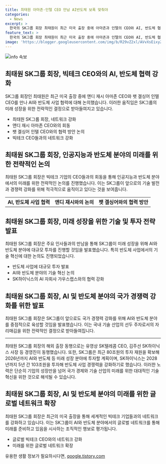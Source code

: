 ```yaml
---
title: 최태원 아마존·인텔 CEO 만남 AI반도체 보폭 맞춰야
categories:
  - News
excerpt: >
  한국의 SK그룹 회장 최태원이 최근 미국 출장 중에 아마존과 인텔의 CEO와 AI, 반도체 협력에 대해 회동했다. SK그룹은 미래 성장을 위해 80조원을 투자하는 계획을 발표했고, SK하이닉스는 AI 관련 분야에 82조원을 투자하여 반도체 사업 경쟁력을 강화한다고 밝혔다. 이에 따라 최태원 회장은 미래 사업에 대한 글로벌 네트워크를 강화하고 있으며, 이 같은 움직임이 국가 경쟁력과 인류 발전에 기여할 것으로 기대된다.
feature_text: >
  한국의 SK그룹 회장 최태원이 최근 미국 출장 중에 아마존과 인텔의 CEO와 AI, 반도체 협력에 대해 회동했다. SK그룹은 미래 성장을 위해 80조원을 투자하는 계획을 발표했고, SK하이닉스는 AI 관련 분야에 82조원을 투자하여 반도체 사업 경쟁력을 강화한다고 밝혔다. 이에 따라 최태원 회장은 미래 사업에 대한 글로벌 네트워크를 강화하고 있으며, 이 같은 움직임이 국가 경쟁력과 인류 발전에 기여할 것으로 기대된다.
image: 'https://blogger.googleusercontent.com/img/b/R29vZ2xl/AVvXsEixyZcFfHzMRdzZMjFBmAUKJYCLCGyLL1o632UiGVXcaFdKo_bkvkuCioo0uUKlGfBVcT3P84aROyZIXSBEx3Aw5nCQ3pTgDom1WDC4m8eifvWiAmWEEVb4x6G_l8C0QH225ldMjyaFvpxGEBGNO37VmDTDMHGhJPq73UglMfDca1-0aw/s1600/blogspot.png'
---
```


<p><img src="https://blogger.googleusercontent.com/img/b/R29vZ2xl/AVvXsEixyZcFfHzMRdzZMjFBmAUKJYCLCGyLL1o632UiGVXcaFdKo_bkvkuCioo0uUKlGfBVcT3P84aROyZIXSBEx3Aw5nCQ3pTgDom1WDC4m8eifvWiAmWEEVb4x6G_l8C0QH225ldMjyaFvpxGEBGNO37VmDTDMHGhJPq73UglMfDca1-0aw/s1600/blogspot.png" alt="info 속보" /></p>

<h2 data-ke-size="size26">최태원 SK그룹 회장, 빅테크 CEO와의 AI, 반도체 협력 강화</h2>

<p data-ke-size="size16">SK그룹 회장인 최태원은 최근 미국 출장 중에 앤디 재시 아마존 CEO와 팻 겔싱어 인텔 CEO를 만나 AI와 반도체 사업 협력에 대해 논의했습니다. 이러한 움직임은 SK그룹의 미래 성장을 위한 전략적인 결정으로 받아들여지고 있습니다.</p>

<ul>
  <li>최태원 SK그룹 회장, 네트워크 강화</li>
  <li>앤디 재시 아마존 CEO와의 회동</li>
  <li>팻 겔싱어 인텔 CEO와의 협력 방안 논의</li>
  <li>빅테크 CEO들과의 네트워크 강화</li>
</ul>

<h2 data-ke-size="size26">최태원 SK그룹 회장, 인공지능과 반도체 분야의 미래를 위한 전략적인 논의</h2>

<p data-ke-size="size16">최태원 SK그룹 회장은 빅테크 기업의 CEO들과의 회동을 통해 인공지능과 반도체 분야에서의 미래를 위한 전략적인 논의를 진행했습니다. 이는 SK그룹이 앞으로의 기술 발전과 경쟁력 강화를 위해 적극적으로 움직이고 있다는 것을 보여줍니다.</p>

<table>
  <tr>
    <td style="text-align: center; height: 17px;"><b>AI, 반도체 사업 협력</b></td>
    <td style="text-align: center; height: 17px;"><b>앤디 재시와의 논의</b></td>
    <td style="text-align: center; height: 17px;"><b>팻 겔싱어와의 협력 방안</b></td>
  </tr>
</table>

<h2 data-ke-size="size26">최태원 SK그룹 회장, 미래 성장을 위한 기술 및 투자 전략 발표</h2>

<p data-ke-size="size16">최태원 SK그룹 회장은 주요 인사들과의 만남을 통해 SK그룹이 미래 성장을 위해 AI와 반도체 분야에 대규모 투자를 진행할 것임을 발표했습니다. 특히 반도체 사업에서의 기술 혁신에 대한 논의도 진행되었습니다.</p>

<ul>
  <li>반도체 사업에 대규모 투자 발표</li>
  <li>AI와 반도체 분야의 기술 혁신 논의</li>
  <li>SK하이닉스의 AI 자회사 가우스랩스와의 협력 강화</li>
</ul>

<h2 data-ke-size="size26">최태원 SK그룹 회장, AI 및 반도체 분야의 국가 경쟁력 강화를 위한 발표</h2>

<p data-ke-size="size16">최태원 SK그룹 회장은 SK그룹이 앞으로도 국가 경쟁력 강화를 위해 AI와 반도체 분야를 중점적으로 육성할 것임을 발표했습니다. 이는 국내 기술 산업의 선두 주자로서의 자리매김을 위한 전략적인 결정으로 받아들여집니다.</p>

<hr data-ke-size="size16">

<p data-ke-size="size16">최태원 SK그룹 회장의 해외 출장 동행으로는 유영상 SK텔레콤 CEO, 김주선 SK하이닉스 사장 등 경영진이 동행했습니다. 또한, SK그룹은 최근 80조원의 투자 재원을 확보해 2026년까지 AI와 반도체 등 미래 성장 분야에 투자할 계획이며, SK하이닉스는 2028년까지 5년 간 103조원을 투자해 반도체 사업 경쟁력을 강화하기로 했습니다. 이러한 노력은 단순히 기업의 성장만을 넘어 국가 경제와 기술 산업의 미래를 위한 대대적인 기술 혁신을 위한 것으로 해석될 수 있습니다.</p>

<h2 data-ke-size="size26">최태원 SK그룹 회장, AI 및 반도체 분야의 미래를 위한 글로벌 네트워크 확장</h2>

<p data-ke-size="size16">최태원 SK그룹 회장은 최근의 미국 출장을 통해 세계적인 빅테크 기업들과의 네트워크를 강화하고 있습니다. 이는 SK그룹이 AI와 반도체 분야에서의 글로벌 네트워크를 통해 미래를 준비하고 있음을 시사하는 조직적인 행보로 평가됩니다.</p>

<ul>
  <li>글로벌 빅테크 CEO와의 네트워크 강화</li>
  <li>미래를 위한 글로벌 네트워크 확장</li>
</ul>
유용한 생활 정보가 필요하시다면, <a href="https://qoogle.tistory.com" rel="dofollow">qoogle.tistory.com</a>


